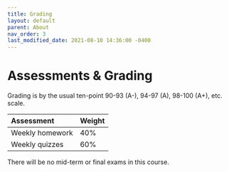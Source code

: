 ```yaml
---
title: Grading
layout: default
parent: About
nav_order: 3
last_modified_date: 2021-08-10 14:36:00 -0400
---
```


# Assessments & Grading

Grading is by the usual ten-point 90-93 (A-), 94-97 (A), 98-100 (A+), etc. scale.

| Assessment | Weight |
|:-----------|:-------|
| Weekly homework   | 40%    |
| Weekly quizzes    | 60%    |

There will be no mid-term or final exams in this course.